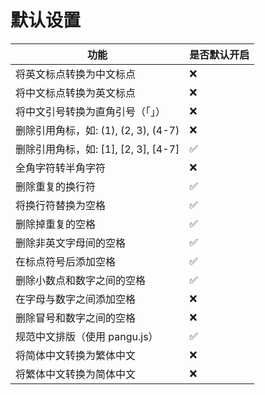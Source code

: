 <!-- This file is automatically generated. Do not edit it directly. 此文件为自动生成，请勿直接修改。 -->
# 默认设置 

| 功能 | 是否默认开启 |
| --- | --- |
| 将英文标点转换为中文标点 | ❌ |
| 将中文标点转换为英文标点 | ❌ |
| 将中文引号转换为直角引号（「」） | ❌ |
| 删除引用角标，如: (1), (2, 3), (4-7) | ❌ |
| 删除引用角标，如: [1], [2, 3], [4-7] | ✅ |
| 全角字符转半角字符 | ❌ |
| 删除重复的换行符 | ✅ |
| 将换行符替换为空格 | ✅ |
| 删除掉重复的空格 | ✅ |
| 删除非英文字母间的空格 | ✅ |
| 在标点符号后添加空格 | ✅ |
| 删除小数点和数字之间的空格 | ✅ |
| 在字母与数字之间添加空格 | ❌ |
| 删除冒号和数字之间的空格 | ❌ |
| 规范中文排版（使用 pangu.js） | ✅ |
| 将简体中文转换为繁体中文 | ❌ |
| 将繁体中文转换为简体中文 | ❌ |
